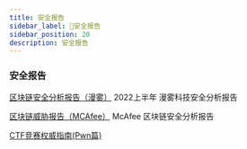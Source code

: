 ```yaml
---
title: 安全报告
sidebar_label: 🔑安全报告
sidebar_position: 20
description: 安全报告
---
```


### 安全报告

[区块链安全分析报告（漫雾）](https://book.web3study.club/assets/first-half-of-the-2022-report.pdf) 2022上半年 漫雾科技安全分析报告

[区块链威胁报告（MCAfee）](https://book.web3study.club/assets/rp-blockchain-security-risks.pdf) McAfee 区块链安全分析报告

[CTF竞赛权威指南(Pwn篇)](https://firmianay.gitbook.io/ctf-all-in-one/)
